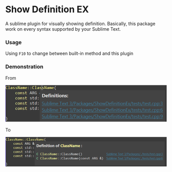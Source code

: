 # Show Definition EX
A sublime plugin for visually showing definition.
Basically, this package work on every syntax supported by your Sublime Text.

### Usage
Using `F10` to change between built-in method and this plugin

### Demonstration
From

![definition view](image/ShowDefine.png)

To

![definitionEx view](image/ShowDefineEx.png)


